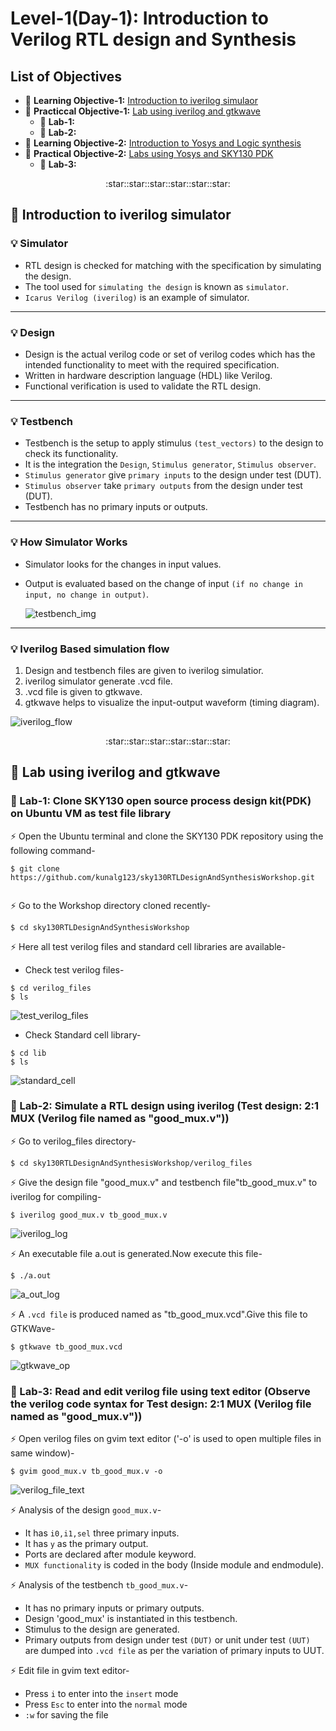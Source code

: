 # Level-1(Day-1): Introduction to Verilog RTL design and Synthesis

## List of Objectives

- :book: <b>Learning Objective-1:</b> [Introduction to iverilog simulaor](#book-Introduction-to-iverilog-simulator)
- :dart: <b>Practiccal Objective-1:</b> [Lab using iverilog and gtkwave](#dart-Lab-using-iverilog-and-gtkwave)
   - :microscope: <b>Lab-1:</b>
   - :microscope: <b>Lab-2:</b>
- :book: <b>Learning Objective-2:</b> [Introduction to Yosys and Logic synthesis](#book-Introduction-to-Yosys-and-Logic-synthesis)
- :dart: <b>Practical Objective-2:</b> [Labs using Yosys and SKY130 PDK](#dart-Labs-using-Yosys-and-SKY130-PDK)
    - :microscope: <b>Lab-3:</b>

 <div align="center">:star::star::star::star::star::star:</div> 
 
## :book: Introduction to iverilog simulator

### :bulb: Simulator
   - RTL design is checked for matching with the specification by simulating the design.
   - The tool used for `simulating the design` is known as `simulator`.
   - `Icarus Verilog (iverilog)` is an example of simulator.
 
---
### :bulb: Design
   - Design is the actual verilog code or set of verilog codes which has the intended functionality to meet with the required specification.
   - Written in hardware description language (HDL) like Verilog.
   - Functional verification is used to validate the RTL design.
---
### :bulb: Testbench
   - Testbench is the setup to apply stimulus `(test_vectors)` to the design to check its functionality.
   - It is the integration the `Design`, `Stimulus generator`, `Stimulus observer`.
   - `Stimulus generator` give `primary inputs` to the design under test (DUT).
   - `Stimulus observer` take `primary outputs` from the design under test (DUT).
   - Testbench has no primary inputs or outputs.
---
### :bulb: How Simulator Works
   - Simulator looks for the changes in input values.
   - Output is evaluated based on the change of input `(if no change in input, no change in output)`.
     
     ![testbench_img](Level_1/images/tb_rv.png)  
---
### :bulb: Iverilog Based simulation flow
   1. Design and testbench files are given to iverilog simulatior.
   2. iverilog simulator generate .vcd file.
   3. .vcd file is given to gtkwave.
   4. gtkwave helps to visualize the input-output waveform (timing diagram).
      
   ![iverilog_flow](Level_1/images/iv_sim_flow.png)

  <div align="center">:star::star::star::star::star::star:</div> 

## :dart: Lab using iverilog and gtkwave 
 ### :microscope: Lab-1: Clone SKY130 open source process design kit(PDK) on Ubuntu VM as test file library
   
   :zap: Open the Ubuntu terminal and clone the SKY130 PDK repository using the following command-
     
   ```
   $ git clone https://github.com/kunalg123/sky130RTLDesignAndSynthesisWorkshop.git
     
   ```
   :zap: Go to the Workshop directory cloned recently-
   ```
   $ cd sky130RTLDesignAndSynthesisWorkshop
   ```
   :zap: Here all test verilog files and standard cell libraries are available-
   - Check test verilog files-
   ```
   $ cd verilog_files
   $ ls
   ```
   ![test_verilog_files](Level_1/images/ts_ver.png)
   
   - Check Standard cell library-
   ```
   $ cd lib
   $ ls
   ```
   ![standard_cell](Level_1/images/std_cell.png)
   
  ### :microscope: Lab-2: Simulate a RTL design using iverilog (Test design: 2:1 MUX (Verilog file named as "good_mux.v"))
  :zap: Go to verilog_files directory-
  ```
  $ cd sky130RTLDesignAndSynthesisWorkshop/verilog_files
  ```
  :zap: Give the design file "good_mux.v" and testbench file"tb_good_mux.v" to iverilog for compiling-
  ```
  $ iverilog good_mux.v tb_good_mux.v
  ```
  ![iverilog_log](Level_1/images/iverilog_log.png)
  
  :zap: An executable file a.out is generated.Now execute this file-
  ```
  $ ./a.out
  ```
  ![a_out_log](Level_1/images/a_out_log.png)
  
  :zap: A `.vcd file` is produced named as "tb_good_mux.vcd".Give this file to GTKWave-
  ```
  $ gtkwave tb_good_mux.vcd
  ```
  ![gtkwave_op](Level_1/images/gtkwave_op.png)
    
  ### :microscope: Lab-3: Read and edit verilog file using text editor (Observe the verilog code syntax for Test design: 2:1 MUX (Verilog file named as "good_mux.v"))
  :zap: Open verilog files on gvim text editor ('-o' is used to open multiple files in same window)-
  ```
  $ gvim good_mux.v tb_good_mux.v -o  
  ```
  ![verilog_file_text](Level_1/images/text_vim.png)
  
   :zap: Analysis of the design `good_mux.v`-

   - It has `i0,i1,sel` three primary inputs.
   - It has `y` as the primary output.
   - Ports are declared after module keyword.
   - `MUX functionality` is coded in the body (Inside module and endmodule).
  
  :zap: Analysis of the testbench `tb_good_mux.v`-

   - It has no primary inputs or primary outputs.
   - Design 'good_mux' is instantiated in this testbench.
   - Stimulus to the design are generated.
   - Primary outputs from design under test `(DUT)` or unit under test `(UUT)` are dumped into `.vcd file` as per the variation of primary inputs to UUT.
  
  :zap: Edit file in gvim text editor-

   - Press `i` to enter into the `insert` mode
   - Press `Esc` to enter into the `normal` mode
   - `:w` for saving the file 
  
